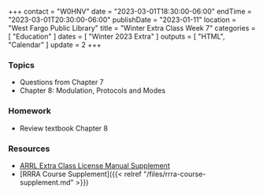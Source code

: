 +++
contact = "W0HNV"
date = "2023-03-01T18:30:00-06:00"
endTime = "2023-03-01T20:30:00-06:00"
publishDate = "2023-01-11"
location = "West Fargo Public Library"
title = "Winter Extra Class Week 7"
categories = [ "Education" ]
dates = [ "Winter 2023 Extra" ]
outputs = [ "HTML", "Calendar" ]
update = 2
+++
### Topics

* Questions from Chapter 7
* Chapter 8: Modulation, Protocols and Modes

### Homework

* Review textbook Chapter 8

### Resources

* [ARRL Extra Class License Manual Supplement](http://www.arrl.org/extra-class-license-manual)
* [RRRA Course Supplement]({{< relref "/files/rrra-course-supplement.md" >}})

